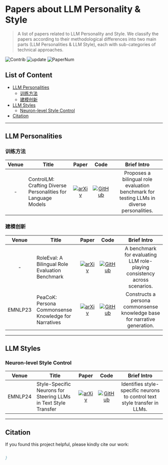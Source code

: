# Papers about LLM Personality & Style
> A list of papers related to LLM Personality and Style. We classify the papers according to their methodological differences into two main parts (LLM Personalities & LLM Style), each with sub-categories of technical approaches.

<img src="https://img.shields.io/badge/Contributions-Welcome-278ea5" alt="Contrib"/> <img src="https://img.shields.io/badge/Last%20Update-2024--03--18-success" alt="update"/> <img src="https://img.shields.io/badge/Number%20of%20Papers-4-2D333B" alt="PaperNum"/>

## List of Content

- [LLM Personalities](#part-1-llm-personalities)
  - [训练方法](#训练方法)
  - [建模创新](#建模创新)
- [LLM Styles](#part-2-llm-styles)
  - [Neuron-level Style Control](#neuron-level-style-control)
- [Citation](#citation)

---

## LLM Personalities

### 训练方法
| **Venue** | **Title** | **Paper** | **Code** | **Brief Intro** |
| :-------: | --------- |:---------:|:--------:|:---------------:|
| - | ControlLM: Crafting Diverse Personalities for Language Models | [![arXiv](https://img.shields.io/badge/arXiv-2402.10151-b31b1b)](https://arxiv.org/pdf/2402.10151) | [![GitHub](https://img.shields.io/github/stars/WENGSYX/ControlLM)](https://github.com/WENGSYX/ControlLM) | Proposes a bilingual role evaluation benchmark for testing LLMs in diverse personalities. |

### 建模创新
| **Venue** | **Title** | **Paper** | **Code** | **Brief Intro** |
| :-------: | --------- |:---------:|:--------:|:---------------:|
| - | RoleEval: A Bilingual Role Evaluation Benchmark | [![arXiv](https://img.shields.io/badge/arXiv-2312.16132-b31b1b)](http://arxiv.org/pdf/2312.16132) | [![GitHub](https://img.shields.io/github/stars/Magnetic2014/RoleEval)](https://github.com/Magnetic2014/RoleEval) | A benchmark for evaluating LLM role-playing consistency across scenarios. |
| EMNLP23 | PeaCoK: Persona Commonsense Knowledge for Narratives | [![arXiv](https://img.shields.io/badge/arXiv-2305.02364-b31b1b)](http://arxiv.org/pdf/2305.02364) | [![GitHub](https://img.shields.io/github/stars/Silin159/PeaCoK)](https://github.com/Silin159/PeaCoK) | Constructs a persona commonsense knowledge base for narrative generation. |

---

## LLM Styles

### Neuron-level Style Control
| **Venue** | **Title** | **Paper** | **Code** | **Brief Intro** |
| :-------: | --------- |:---------:|:--------:|:---------------:|
| EMNLP24 | Style-Specific Neurons for Steering LLMs in Text Style Transfer | [![arXiv](https://img.shields.io/badge/arXiv-2410.00593-b31b1b)](https://arxiv.org/pdf/2410.00593) | [![GitHub](https://img.shields.io/github/stars/wenlai-lavine/sNeuron-TST)](https://github.com/wenlai-lavine/sNeuron-TST) | Identifies style-specific neurons to control text style transfer in LLMs. |

---

## Citation
If you found this project helpful, please kindly cite our work:
```bibtex

}
